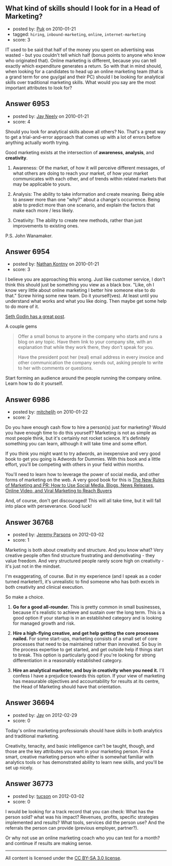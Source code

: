 ## What kind of skills should I look for in a Head of Marketing?

- posted by: [Puk](https://stackexchange.com/users/-1/1859-puk) on 2010-01-21
- tagged: `hiring`, `inbound-marketing`, `online`, `internet-marketing`
- score: 3

IT used to be said that half of the money you spent on advertising was wasted - but you couldn't tell which half (bonus points to anyone who know who originated that). Online marketing is different, because you can tell exactly which expenditure generates a return. So with that in mind should, when looking for a candidates to head up an online marketing team (that is a grand term for one guy/gal and their PC) should I be looking for analytical skills over traditional marketing skills. What would you say are the most important attributes to look for?


## Answer 6953

- posted by: [Jay Neely](https://stackexchange.com/users/-1/1801-jay-neely) on 2010-01-21
- score: 4

Should you look for analytical skills above all others? No. That's a great way to get a trial-and-error approach that comes up with a lot of errors before anything actually worth trying.

Good marketing exists at the intersection of **awareness**, **analysis**, and **creativity**.

 1. Awareness: Of the market, of how it will perceive different messages, of what others are doing to reach your market, of how your market communicates with each other, and of trends within related markets that may be applicable to yours.

 2. Analysis: The ability to take information and create meaning. Being able to answer more than one "why?" about a change's occurrence. Being able to predict more than one scenario, and explain the factors that make each more / less likely.

 3. Creativity: The ability to create new methods, rather than just improvements to existing ones. 

P.S. John Wanamaker.


## Answer 6954

- posted by: [Nathan Kontny](https://stackexchange.com/users/-1/973-nathan-kontny) on 2010-01-21
- score: 3

<p>I believe you are approaching this wrong.  Just like customer service, I don't think this should just be something you view as a black box.  "Like, oh I know very little about online marketing I better hire someone else to do that."  Screw hiring some new team.  Do it yourself(ves).  At least until you understand what works and what you like doing.  Then maybe get some help to do more of it.  </p>

<p><a href="http://sethgodin.typepad.com/seths%5Fblog/2009/12/is-it-too-late-to-catch-up.html" rel="nofollow">Seth Godin has a great post</a>. </p>

<p>A couple gems</p>

<blockquote>
  <p>Offer a small bonus to anyone in the
  company who starts and runs a blog on
  any topic. Have them link to your
  company site, with an explanation that
  while they work there, they don't
  speak for you.</p>
  
  <p>Have the president post her (real)
  email address in every invoice and
  other communication the company sends
  out, asking people to write to her
  with comments or questions.</p>
</blockquote>

<p>Start forming an audience around the people running the company online.  Learn how to do it yourself.  </p>



## Answer 6986

- posted by: [mitcheljh](https://stackexchange.com/users/-1/2195-mitcheljh) on 2010-01-22
- score: 2

<p>Do you have enough cash flow to hire a person(s) just for marketing?
Would you have enough time to do this yourself?  Marketing is not as simple as most people think, but it's certainly not rocket science.  It's definitely something you can learn, although it will take time and some effort.  </p>

<p>If you think you might want to try adwords, an inexpensive and very good book to get you going is Adwords for Dummies.  With this book and a little effort, you'll be competing with others in your field within months.</p>

<p>You'll need to learn how to leverage the power of social media, and other forms of marketing on the web.  A very good book for this is <a href="http://rads.stackoverflow.com/amzn/click/0470547812" rel="nofollow">The New Rules of Marketing and PR: How to Use Social Media, Blogs, News Releases, Online Video, and Viral Marketing to Reach Buyers </a></p>

<p>And, of course, don't get discouraged!  This will all take time, but it will fall into place with perseverance.  Good luck!</p>



## Answer 36768

- posted by: [Jeremy Parsons](https://stackexchange.com/users/-1/4291-jeremy-parsons) on 2012-03-02
- score: 1

Marketing is both about creativity and structure. And you know what? Very creative people often find structure frustrating and demotivating - they value freedom. And very structured people rarely score high on creativity - it's just not in the mindset. 

I'm exaggerating, of course. But in my experience (and I speak as a coder turned marketer!), it's unrealistic to find someone who has both excels in both creativity and clinical execution.

So make a choice.

1. **Go for a good all-rounder.**  This is pretty common in small businesses, because it's realistic to achieve and sustain over the long term. This is a good option if your startup is in an established category and is looking for managed growth and risk.

2. **Hire a high-flying creative, and get help getting the core processes nailed.** For some start-ups, marketing consists of a small set of core processes that need to be maintained rather than innovated. So buy in the process expertise to get started, and get outside help if things start to break. This option is particularly good if you're looking for strong differentiation in a reasonably established category.

3. **Hire an analytical marketer, and buy in creativity when you need it.** I'll confess I have a prejudice towards this option. If your view of marketing has measurable objectives and accountability for results at its centre, the Head of Marketing should have that orientation.


## Answer 36694

- posted by: [Jay](https://stackexchange.com/users/-1/16695-jay) on 2012-02-29
- score: 0

Today's online marketing professionals should have skills in both analytics and traditional marketing. 

Creativity, tenacity, and basic intelligence can't be taught, though, and those are the key attributes you want in your marketing person.  Find a smart, creative marketing person who either is somewhat familiar with analytics tools or has demonstrated ability to learn new skills, and you'll be set up nicely.


## Answer 36773

- posted by: [tucson](https://stackexchange.com/users/-1/2407-tucson) on 2012-03-02
- score: 0

I would be looking for a track record that you can check:
What has the person sold? what was his impact? Revenues, profits, specific strategies implemented and results? What tools, services did the person use?
And the referrals the person can provide (previous employer, partner?).

Or why not use an online marketing coach who you can test for a month? and continue if results are making sense.



---

All content is licensed under the [CC BY-SA 3.0 license](https://creativecommons.org/licenses/by-sa/3.0/).
